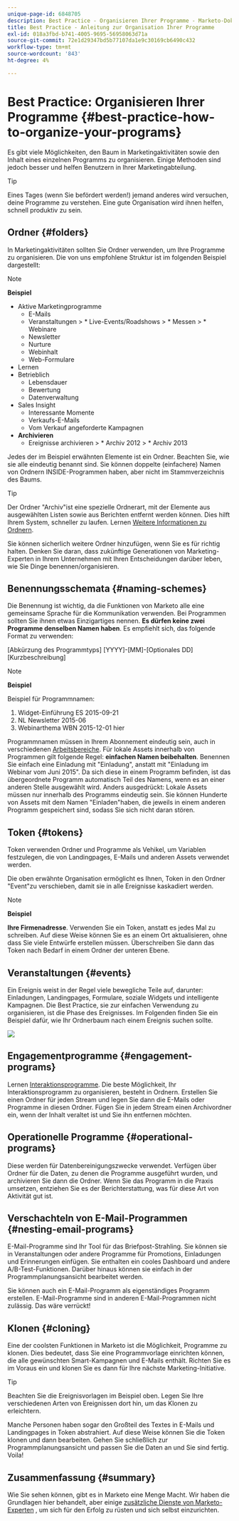 ```yaml
---
unique-page-id: 6848705
description: Best Practice - Organisieren Ihrer Programme - Marketo-Dokumente - Produktdokumentation
title: Best Practice - Anleitung zur Organisation Ihrer Programme
exl-id: 018a3fbd-b741-4005-9695-56958063d71a
source-git-commit: 72e1d29347bd5b77107da1e9c30169cb6490c432
workflow-type: tm+mt
source-wordcount: '843'
ht-degree: 4%

---
```


# Best Practice: Organisieren Ihrer Programme {#best-practice-how-to-organize-your-programs}

Es gibt viele Möglichkeiten, den Baum in Marketingaktivitäten sowie den Inhalt eines einzelnen Programms zu organisieren. Einige Methoden sind jedoch besser und helfen Benutzern in Ihrer Marketingabteilung.

>[!TIP]
>
>Eines Tages (wenn Sie befördert werden!) jemand anderes wird versuchen, deine Programme zu verstehen. Eine gute Organisation wird ihnen helfen, schnell produktiv zu sein.

## Ordner {#folders}

In Marketingaktivitäten sollten Sie Ordner verwenden, um Ihre Programme zu organisieren. Die von uns empfohlene Struktur ist im folgenden Beispiel dargestellt:

>[!NOTE]
>
>**Beispiel**
>
>* Aktive Marketingprogramme
   >   * E-Mails
   >   * Veranstaltungen
      >      * Live-Events/Roadshows
      >      * Messen
      >      * Webinare
   >   * Newsletter
   >   * Nurture
   >   * Webinhalt
   >   * Web-Formulare
>* Lernen
>* Betrieblich
   >   * Lebensdauer
   >   * Bewertung
   >   * Datenverwaltung
>* Sales Insight
   >   * Interessante Momente
   >   * Verkaufs-E-Mails
   >   * Vom Verkauf angeforderte Kampagnen
>* **Archivieren**
   >   * Ereignisse archivieren
      >      * Archiv 2012
      >      * Archiv 2013


Jedes der im Beispiel erwähnten Elemente ist ein Ordner. Beachten Sie, wie sie alle eindeutig benannt sind. Sie können doppelte (einfachere) Namen von Ordnern INSIDE-Programmen haben, aber nicht im Stammverzeichnis des Baums.

>[!TIP]
>
>Der Ordner &quot;Archiv&quot;ist eine spezielle Ordnerart, mit der Elemente aus ausgewählten Listen sowie aus Berichten entfernt werden können. Dies hilft Ihrem System, schneller zu laufen. Lernen [Weitere Informationen zu Ordnern](/help/marketo/product-docs/core-marketo-concepts/miscellaneous/understanding-folders.md).

Sie können sicherlich weitere Ordner hinzufügen, wenn Sie es für richtig halten. Denken Sie daran, dass zukünftige Generationen von Marketing-Experten in Ihrem Unternehmen mit Ihren Entscheidungen darüber leben, wie Sie Dinge benennen/organisieren.

## Benennungsschemata {#naming-schemes}

Die Benennung ist wichtig, da die Funktionen von Marketo alle eine gemeinsame Sprache für die Kommunikation verwenden. Bei Programmen sollten Sie ihnen etwas Einzigartiges nennen. **Es dürfen keine zwei Programme denselben Namen haben**. Es empfiehlt sich, das folgende Format zu verwenden:

[Abkürzung des Programmtyps] [YYYY]-[MM]-[Optionales DD] [Kurzbeschreibung]

>[!NOTE]
>
>**Beispiel**
>
>Beispiel für Programmnamen:
>
>1. Widget-Einführung ES 2015-09-21
>1. NL Newsletter 2015-06
>1. Webinarthema WBN 2015-12-01 hier


Programmnamen müssen in Ihrem Abonnement eindeutig sein, auch in verschiedenen [Arbeitsbereiche](/help/marketo/product-docs/administration/workspaces-and-person-partitions/understanding-workspaces-and-person-partitions.md).  Für lokale Assets innerhalb von Programmen gilt folgende Regel: **einfachen Namen beibehalten**. Benennen Sie einfach eine Einladung mit &quot;Einladung&quot;, anstatt mit &quot;Einladung im Webinar vom Juni 2015&quot;. Da sich diese in einem Programm befinden, ist das übergeordnete Programm automatisch Teil des Namens, wenn es an einer anderen Stelle ausgewählt wird. Anders ausgedrückt: Lokale Assets müssen nur innerhalb des Programms eindeutig sein. Sie können Hunderte von Assets mit dem Namen &quot;Einladen&quot;haben, die jeweils in einem anderen Programm gespeichert sind, sodass Sie sich nicht daran stören.

## Token {#tokens}

Token verwenden Ordner und Programme als Vehikel, um Variablen festzulegen, die von Landingpages, E-Mails und anderen Assets verwendet werden.

Die oben erwähnte Organisation ermöglicht es Ihnen, Token in den Ordner &quot;Event&quot;zu verschieben, damit sie in alle Ereignisse kaskadiert werden.

>[!NOTE]
>
>**Beispiel**
>
>**Ihre Firmenadresse**. Verwenden Sie ein Token, anstatt es jedes Mal zu schreiben. Auf diese Weise können Sie es an einem Ort aktualisieren, ohne dass Sie viele Entwürfe erstellen müssen. Überschreiben Sie dann das Token nach Bedarf in einem Ordner der unteren Ebene.

## Veranstaltungen {#events}

Ein Ereignis weist in der Regel viele bewegliche Teile auf, darunter: Einladungen, Landingpages, Formulare, soziale Widgets und intelligente Kampagnen. Die Best Practice, sie zur einfachen Verwendung zu organisieren, ist die Phase des Ereignisses. Im Folgenden finden Sie ein Beispiel dafür, wie Ihr Ordnerbaum nach einem Ereignis suchen sollte.

![](assets/capture.png)

## Engagementprogramme {#engagement-programs}

Lernen [Interaktionsprogramme](/help/marketo/product-docs/email-marketing/drip-nurturing/creating-an-engagement-program/understanding-engagement-programs.md). Die beste Möglichkeit, Ihr Interaktionsprogramm zu organisieren, besteht in Ordnern. Erstellen Sie einen Ordner für jeden Stream und legen Sie dann die E-Mails oder Programme in diesen Ordner. Fügen Sie in jedem Stream einen Archivordner ein, wenn der Inhalt veraltet ist und Sie ihn entfernen möchten.

## Operationelle Programme {#operational-programs}

Diese werden für Datenbereinigungszwecke verwendet. Verfügen über Ordner für die Daten, zu denen die Programme ausgeführt wurden, und archivieren Sie dann die Ordner. Wenn Sie das Programm in die Praxis umsetzen, entziehen Sie es der Berichterstattung, was für diese Art von Aktivität gut ist.

## Verschachteln von E-Mail-Programmen {#nesting-email-programs}

E-Mail-Programme sind Ihr Tool für das Briefpost-Strahling. Sie können sie in Veranstaltungen oder andere Programme für Promotions, Einladungen und Erinnerungen einfügen. Sie enthalten ein cooles Dashboard und andere A/B-Test-Funktionen. Darüber hinaus können sie einfach in der Programmplanungsansicht bearbeitet werden.

Sie können auch ein E-Mail-Programm als eigenständiges Programm erstellen. E-Mail-Programme sind in anderen E-Mail-Programmen nicht zulässig. Das wäre verrückt!

## Klonen {#cloning}

Eine der coolsten Funktionen in Marketo ist die Möglichkeit, Programme zu klonen. Dies bedeutet, dass Sie eine Programmvorlage einrichten können, die alle gewünschten Smart-Kampagnen und E-Mails enthält. Richten Sie es im Voraus ein und klonen Sie es dann für Ihre nächste Marketing-Initiative.

>[!TIP]
>
>Beachten Sie die Ereignisvorlagen im Beispiel oben. Legen Sie Ihre verschiedenen Arten von Ereignissen dort hin, um das Klonen zu erleichtern.

Manche Personen haben sogar den Großteil des Textes in E-Mails und Landingpages in Token abstrahiert. Auf diese Weise können Sie die Token klonen und dann bearbeiten. Gehen Sie schließlich zur Programmplanungsansicht und passen Sie die Daten an und Sie sind fertig. Voila!

## Zusammenfassung {#summary}

Wie Sie sehen können, gibt es in Marketo eine Menge Macht. Wir haben die Grundlagen hier behandelt, aber einige [zusätzliche Dienste von Marketo-Experten](https://www.marketo.com/services/) , um sich für den Erfolg zu rüsten und sich selbst einzurichten.

